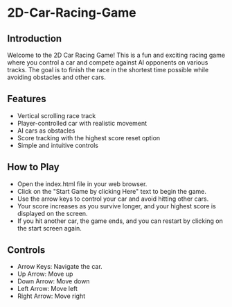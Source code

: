 # 2D-Car-Racing-Game

## Introduction
Welcome to the 2D Car Racing Game! This is a fun and exciting racing game where you control a car and compete against AI opponents on various tracks. The goal is to finish the race in the shortest time possible while avoiding obstacles and other cars.

## Features
* Vertical scrolling race track
* Player-controlled car with realistic movement
* AI cars as obstacles
* Score tracking with the highest score reset option
* Simple and intuitive controls

## How to Play
* Open the index.html file in your web browser.
* Click on the "Start Game by clicking Here" text to begin the game.
* Use the arrow keys to control your car and avoid hitting other cars.
* Your score increases as you survive longer, and your highest score is displayed on the screen.
* If you hit another car, the game ends, and you can restart by clicking on the start screen again.
## Controls
* Arrow Keys: Navigate the car.
* Up Arrow: Move up
* Down Arrow: Move down
* Left Arrow: Move left
* Right Arrow: Move right
